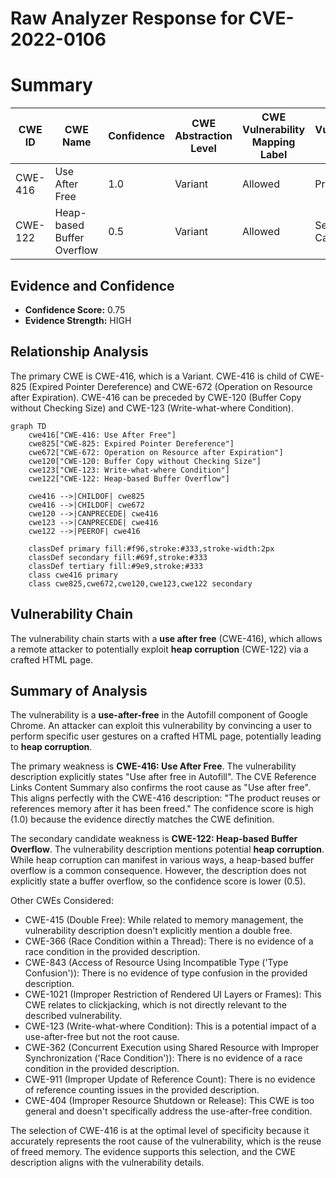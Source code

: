 # Raw Analyzer Response for CVE-2022-0106

# Summary
| CWE ID | CWE Name | Confidence | CWE Abstraction Level | CWE Vulnerability Mapping Label | CWE-Vulnerability Mapping Notes |
|---|---|---|---|---|---|
| CWE-416 | Use After Free | 1.0 | Variant | Allowed | Primary CWE |
| CWE-122 | Heap-based Buffer Overflow | 0.5 | Variant | Allowed | Secondary Candidate |

## Evidence and Confidence

*   **Confidence Score:** 0.75
*   **Evidence Strength:** HIGH

## Relationship Analysis
The primary CWE is CWE-416, which is a Variant. CWE-416 is child of CWE-825 (Expired Pointer Dereference) and CWE-672 (Operation on Resource after Expiration). CWE-416 can be preceded by CWE-120 (Buffer Copy without Checking Size) and CWE-123 (Write-what-where Condition).

```mermaid
graph TD
    cwe416["CWE-416: Use After Free"]
    cwe825["CWE-825: Expired Pointer Dereference"]
    cwe672["CWE-672: Operation on Resource after Expiration"]
    cwe120["CWE-120: Buffer Copy without Checking Size"]
    cwe123["CWE-123: Write-what-where Condition"]
    cwe122["CWE-122: Heap-based Buffer Overflow"]
    
    cwe416 -->|CHILDOF| cwe825
    cwe416 -->|CHILDOF| cwe672
    cwe120 -->|CANPRECEDE| cwe416
    cwe123 -->|CANPRECEDE| cwe416
    cwe122 -->|PEEROF| cwe416
    
    classDef primary fill:#f96,stroke:#333,stroke-width:2px
    classDef secondary fill:#69f,stroke:#333
    classDef tertiary fill:#9e9,stroke:#333
    class cwe416 primary
    class cwe825,cwe672,cwe120,cwe123,cwe122 secondary
```

## Vulnerability Chain
The vulnerability chain starts with a **use after free** (CWE-416), which allows a remote attacker to potentially exploit **heap corruption** (CWE-122) via a crafted HTML page.

## Summary of Analysis
The vulnerability is a **use-after-free** in the Autofill component of Google Chrome. An attacker can exploit this vulnerability by convincing a user to perform specific user gestures on a crafted HTML page, potentially leading to **heap corruption**.

The primary weakness is **CWE-416: Use After Free**. The vulnerability description explicitly states "Use after free in Autofill". The CVE Reference Links Content Summary also confirms the root cause as "Use after free". This aligns perfectly with the CWE-416 description: "The product reuses or references memory after it has been freed." The confidence score is high (1.0) because the evidence directly matches the CWE definition.

The secondary candidate weakness is **CWE-122: Heap-based Buffer Overflow**. The vulnerability description mentions potential **heap corruption**. While heap corruption can manifest in various ways, a heap-based buffer overflow is a common consequence. However, the description does not explicitly state a buffer overflow, so the confidence score is lower (0.5).

Other CWEs Considered:

*   CWE-415 (Double Free): While related to memory management, the vulnerability description doesn't explicitly mention a double free.
*   CWE-366 (Race Condition within a Thread): There is no evidence of a race condition in the provided description.
*   CWE-843 (Access of Resource Using Incompatible Type ('Type Confusion')): There is no evidence of type confusion in the provided description.
*   CWE-1021 (Improper Restriction of Rendered UI Layers or Frames): This CWE relates to clickjacking, which is not directly relevant to the described vulnerability.
*   CWE-123 (Write-what-where Condition): This is a potential impact of a use-after-free but not the root cause.
*   CWE-362 (Concurrent Execution using Shared Resource with Improper Synchronization ('Race Condition')): There is no evidence of a race condition in the provided description.
*   CWE-911 (Improper Update of Reference Count): There is no evidence of reference counting issues in the provided description.
*   CWE-404 (Improper Resource Shutdown or Release): This CWE is too general and doesn't specifically address the use-after-free condition.

The selection of CWE-416 is at the optimal level of specificity because it accurately represents the root cause of the vulnerability, which is the reuse of freed memory. The evidence supports this selection, and the CWE description aligns with the vulnerability details.
